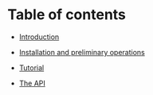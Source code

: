 # Table of contents

* [Introduction](intro.md)

* [Installation and preliminary operations](install.md)

* [Tutorial](tutorial.md)

* [The API](sphinx/_build/markdown/index.md)


